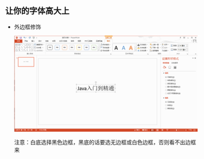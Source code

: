 ## 让你的字体高大上

- 外边框修饰

  ![外边框修饰](https://raw.githubusercontent.com/huxiaoning/img/master/20201012235815.gif)

  注意：白底选择黑色边框，黑底的话要选无边框或白色边框，否则看不出边框来